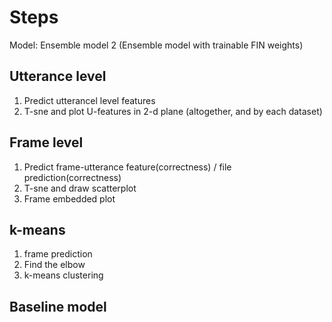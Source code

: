 # Steps
Model: Ensemble model 2 (Ensemble model with trainable FIN weights)

## Utterance level
1. Predict utterancel level features
2. T-sne and plot U-features in 2-d plane (altogether, and by each dataset)

## Frame level
1. Predict frame-utterance feature(correctness) / file prediction(correctness)
2. T-sne and draw scatterplot
3. Frame embedded plot

## k-means
1. frame prediction
2. Find the elbow
3. k-means clustering


## Baseline model